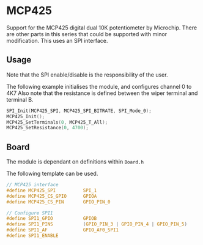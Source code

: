 # MCP425
Support for the MCP425 digital dual 10K potentiometer by Microchip.
There are other parts in this series that could be supported with minor modification.
This uses an SPI interface.

## Usage
Note that the SPI enable/disable is the responsibility of the user.

The following example initialises the module, and configures channel 0 to 4K7
Also note that the resistance is defined between the wiper terminal and terminal B.

```C
SPI_Init(MCP425_SPI, MCP425_SPI_BITRATE, SPI_Mode_0);
MCP425_Init();
MCP425_SetTerminals(0, MCP425_T_All);
MCP425_SetResistance(0, 4700);
```

## Board

The module is dependant on  definitions within `Board.h`

The following template can be used.

```C
// MCP425 interface
#define MCP425_SPI          SPI_1
#define MCP425_CS_GPIO      GPIOA
#define MCP425_CS_PIN       GPIO_PIN_0

// Configure SPI1
#define SPI1_GPIO		    GPIOB
#define SPI1_PINS		    (GPIO_PIN_3 | GPIO_PIN_4 | GPIO_PIN_5)
#define SPI1_AF			    GPIO_AF0_SPI1
#define SPI1_ENABLE
```
